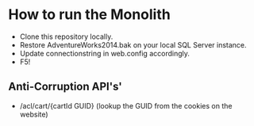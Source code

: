 # How to run the Monolith
- Clone this repository locally.
- Restore AdventureWorks2014.bak on your local SQL Server instance.
- Update connectionstring in web.config accordingly.
- F5!

## Anti-Corruption API's'
- /acl/cart/{cartId GUID}      (lookup the GUID from the cookies on the website)


